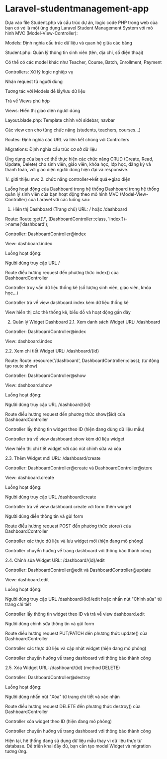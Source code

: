 # Laravel-studentmanagement-app
Dựa vào file Student.php và cấu trúc dự án, logic code PHP trong web của bạn có vẻ là một ứng dụng Laravel Student Management System với mô hình MVC (Model-View-Controller):

Models: Định nghĩa cấu trúc dữ liệu và quan hệ giữa các bảng

Student.php: Quản lý thông tin sinh viên (tên, địa chỉ, số điện thoại)

Có thể có các model khác như Teacher, Course, Batch, Enrollment, Payment

Controllers: Xử lý logic nghiệp vụ

Nhận request từ người dùng

Tương tác với Models để lấy/lưu dữ liệu

Trả về Views phù hợp

Views: Hiển thị giao diện người dùng

Layout.blade.php: Template chính với sidebar, navbar

Các view con cho từng chức năng (students, teachers, courses...)

Routes: Định nghĩa các URL và liên kết chúng với Controllers

Migrations: Định nghĩa cấu trúc cơ sở dữ liệu

Ứng dụng của bạn có thể thực hiện các chức năng CRUD (Create, Read, Update, Delete) cho sinh viên, giáo viên, khóa học, lớp học, đăng ký và thanh toán, với giao diện người dùng hiện đại và responsive.


1/. giới thiệu mvc
2. chức năng 
controller->kết quả->giao diện 



Luồng hoạt động của Dashboard trong hệ thống
Dashboard trong hệ thống quản lý sinh viên của bạn hoạt động theo mô hình MVC (Model-View-Controller) của Laravel với các luồng sau:

1. Hiển thị Dashboard (Trang chủ)
URL: / hoặc /dashboard

Route: Route::get('/', [DashboardController::class, 'index'])->name('dashboard');

Controller: DashboardController@index

View: dashboard.index

Luồng hoạt động:

Người dùng truy cập URL /

Route điều hướng request đến phương thức index() của DashboardController

Controller truy vấn dữ liệu thống kê (số lượng sinh viên, giáo viên, khóa học...)

Controller trả về view dashboard.index kèm dữ liệu thống kê

View hiển thị các thẻ thống kê, biểu đồ và hoạt động gần đây

2. Quản lý Widget Dashboard
2.1. Xem danh sách Widget
URL: /dashboard

Controller: DashboardController@index

View: dashboard.index

2.2. Xem chi tiết Widget
URL: /dashboard/{id}

Route: Route::resource('/dashboard', DashboardController::class); (tự động tạo route show)

Controller: DashboardController@show

View: dashboard.show

Luồng hoạt động:

Người dùng truy cập URL /dashboard/{id}

Route điều hướng request đến phương thức show($id) của DashboardController

Controller lấy thông tin widget theo ID (hiện đang dùng dữ liệu mẫu)

Controller trả về view dashboard.show kèm dữ liệu widget

View hiển thị chi tiết widget với các nút chỉnh sửa và xóa

2.3. Thêm Widget mới
URL: /dashboard/create

Controller: DashboardController@create và DashboardController@store

View: dashboard.create

Luồng hoạt động:

Người dùng truy cập URL /dashboard/create

Controller trả về view dashboard.create với form thêm widget

Người dùng điền thông tin và gửi form

Route điều hướng request POST đến phương thức store() của DashboardController

Controller xác thực dữ liệu và lưu widget mới (hiện đang mô phỏng)

Controller chuyển hướng về trang dashboard với thông báo thành công

2.4. Chỉnh sửa Widget
URL: /dashboard/{id}/edit

Controller: DashboardController@edit và DashboardController@update

View: dashboard.edit

Luồng hoạt động:

Người dùng truy cập URL /dashboard/{id}/edit hoặc nhấn nút "Chỉnh sửa" từ trang chi tiết

Controller lấy thông tin widget theo ID và trả về view dashboard.edit

Người dùng chỉnh sửa thông tin và gửi form

Route điều hướng request PUT/PATCH đến phương thức update() của DashboardController

Controller xác thực dữ liệu và cập nhật widget (hiện đang mô phỏng)

Controller chuyển hướng về trang dashboard với thông báo thành công

2.5. Xóa Widget
URL: /dashboard/{id} (method DELETE)

Controller: DashboardController@destroy

Luồng hoạt động:

Người dùng nhấn nút "Xóa" từ trang chi tiết và xác nhận

Route điều hướng request DELETE đến phương thức destroy() của DashboardController

Controller xóa widget theo ID (hiện đang mô phỏng)

Controller chuyển hướng về trang dashboard với thông báo thành công

Hiện tại, hệ thống đang sử dụng dữ liệu mẫu thay vì dữ liệu thực từ database. Để triển khai đầy đủ, bạn cần tạo model Widget và migration tương ứng.